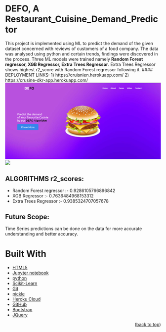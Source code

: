<h1><b>DEFO</b>, A Restaurant_Cuisine_Demand_Predictor </h1>
This project is implemented using ML to predict the demand of the given dataset concerned with reviews of customers of a food company. The data was analysed using python and certain trends, findings were discovered in the process. Three ML models were trained namely <b>Random Forest regressor, XGB Regressor, Extra Trees Regressor</b>. Extra Trees Regressor shows highest r2_score with Random Forest regressor following it.
#### DEPLOYMENT LINKS: 
1) https://cruisnien.herokuapp.com/
2) https://crusine-dkr-app.herokuapp.com/
<img src="readmetemp/images/burgir.png">
<img src="readmetemp/images/burger-burgir.gif">

<h2>ALGORITHMS r2_scores: </h2>
<ul>
  <li> Random Forest regressor :- 0.9286105766896842 </li>
<li>  XGB Regressor :- 0.7636484968153312 </li>
  <li> Extra Trees Regressor :- 0.9385324707057678 </li>
 </ul>

## Future Scope:
Time Series predictions can be done on the data for more accurate understanding and better accuracy.

# Built With 
* [HTML5](html.com)
* [Jupyter notebook](https://jupyter.org/)
* [python](https://www.python.org/)
* [Scikit-Learn](https://scikit-learn.org/stable/)
* [Git](https://git-scm.com/)
* [pickle](https://docs.python.org/3/library/pickle.html) 
* [Heroku Cloud](heroku.com)
* [GitHub](github.com)
* [Bootstrap](https://getbootstrap.com)
* [JQuery](https://jquery.com)

<p align="right">(<a href="#top">back to top</a>)</p>
